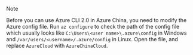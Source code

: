> [!NOTE]
> Before you can use Azure CLI 2.0 in Azure China, you need to modify the Azure config file. Run `az configure` to check the path of the config file which usually looks like `C:\Users\<user name>\.azure\config` in Windows and `/var/users/<username>/.azure/config` in Linux. Open the file, and replace `AzureCloud` with `AzureChinaCloud`.